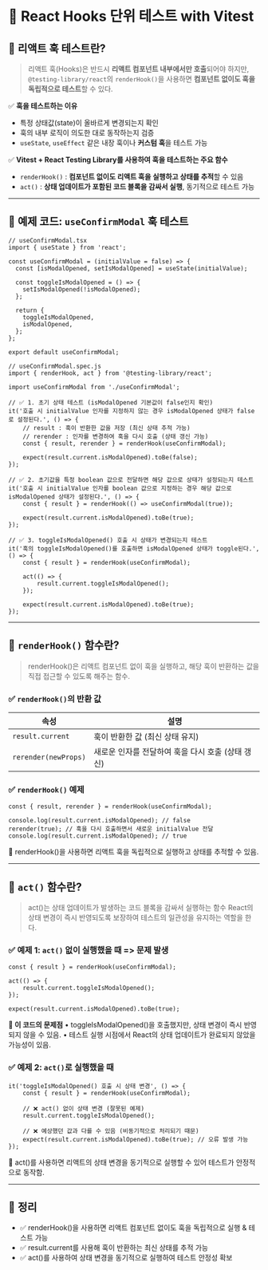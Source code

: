 # 🧪 React Hooks 단위 테스트 with Vitest

## 📌 리액트 훅 테스트란?
> 리액트 훅(Hooks)은 반드시 **리액트 컴포넌트 내부에서만 호출**되어야 하지만,  
> `@testing-library/react`의 `renderHook()`을 사용하면 **컴포넌트 없이도 훅을 독립적으로 테스트**할 수 있다.

✅ **훅을 테스트하는 이유**
- 특정 상태값(state)이 올바르게 변경되는지 확인
- 훅의 내부 로직이 의도한 대로 동작하는지 검증
- `useState`, `useEffect` 같은 내장 훅이나 **커스텀 훅**을 테스트 가능

✅ **Vitest + React Testing Library를 사용하여 훅을 테스트하는 주요 함수**
- `renderHook()` : **컴포넌트 없이도 리액트 훅을 실행하고 상태를 추적**할 수 있음
- `act()` : **상태 업데이트가 포함된 코드 블록을 감싸서 실행**, 동기적으로 테스트 가능

---

## 📌 예제 코드: `useConfirmModal` 훅 테스트
```tsx
// useConfirmModal.tsx
import { useState } from 'react';

const useConfirmModal = (initialValue = false) => {
  const [isModalOpened, setIsModalOpened] = useState(initialValue);

  const toggleIsModalOpened = () => {
    setIsModalOpened(!isModalOpened);
  };

  return {
    toggleIsModalOpened,
    isModalOpened,
  };
};

export default useConfirmModal;
```

```tsx
// useConfirmModal.spec.js
import { renderHook, act } from '@testing-library/react';

import useConfirmModal from './useConfirmModal';

// ✅ 1. 초기 상태 테스트 (isModalOpened 기본값이 false인지 확인)
it('호출 시 initialValue 인자를 지정하지 않는 경우 isModalOpened 상태가 false로 설정된다.', () => {
    // result : 훅이 반환한 값을 저장 (최신 상태 추적 가능)
    // rerender : 인자를 변경하여 훅을 다시 호출 (상태 갱신 가능)
    const { result, rerender } = renderHook(useConfirmModal);

    expect(result.current.isModalOpened).toBe(false);
});

// ✅ 2. 초기값을 특정 boolean 값으로 전달하면 해당 값으로 상태가 설정되는지 테스트
it('호출 시 initialValue 인자를 boolean 값으로 지정하는 경우 해당 값으로 isModalOpened 상태가 설정된다.', () => {
    const { result } = renderHook(() => useConfirmModal(true));

    expect(result.current.isModalOpened).toBe(true);
});

// ✅ 3. toggleIsModalOpened() 호출 시 상태가 변경되는지 테스트
it('훅의 toggleIsModalOpened()를 호출하면 isModalOpened 상태가 toggle된다.', () => {
    const { result } = renderHook(useConfirmModal);

    act(() => {
        result.current.toggleIsModalOpened();
    });

    expect(result.current.isModalOpened).toBe(true);
});
```

---

## 📌 `renderHook()` 함수란?
> renderHook()은 리액트 컴포넌트 없이 훅을 실행하고, 해당 훅이 반환하는 값을 직접 접근할 수 있도록 해주는 함수.

### ✅ `renderHook()`의 반환 값

| 속성               | 설명                                               |
|--------------------|--------------------------------------------------|
| `result.current`  | 훅이 반환한 값 (최신 상태 유지)                    |
| `rerender(newProps)` | 새로운 인자를 전달하여 훅을 다시 호출 (상태 갱신) |

### ✅ `renderHook()` 예제
```tsx
const { result, rerender } = renderHook(useConfirmModal);

console.log(result.current.isModalOpened); // false
rerender(true); // 훅을 다시 호출하면서 새로운 initialValue 전달
console.log(result.current.isModalOpened); // true
```

🚀 renderHook()을 사용하면 리액트 훅을 독립적으로 실행하고 상태를 추적할 수 있음.

---

## 📌 `act()` 함수란?
> act()는 상태 업데이트가 발생하는 코드 블록을 감싸서 실행하는 함수
> React의 상태 변경이 즉시 반영되도록 보장하여 테스트의 일관성을 유지하는 역할을 한다.

### ✅ 예제 1: `act()` 없이 실행했을 때 => 문제 발생
```tsx
const { result } = renderHook(useConfirmModal);

act(() => {
    result.current.toggleIsModalOpened();
});

expect(result.current.isModalOpened).toBe(true);
```
**🚨 이 코드의 문제점**
•	toggleIsModalOpened()을 호출했지만, 상태 변경이 즉시 반영되지 않을 수 있음.
•	테스트 실행 시점에서 React의 상태 업데이트가 완료되지 않았을 가능성이 있음.

### ✅ 예제 2: `act()`로 실행했을 때
```tsx
it('toggleIsModalOpened() 호출 시 상태 변경', () => {
    const { result } = renderHook(useConfirmModal);

    // ❌ act() 없이 상태 변경 (잘못된 예제)
    result.current.toggleIsModalOpened();

    // ❌ 예상했던 값과 다를 수 있음 (비동기적으로 처리되기 때문)
    expect(result.current.isModalOpened).toBe(true); // 오류 발생 가능
});
```

🚀 act()를 사용하면 리액트의 상태 변경을 동기적으로 실행할 수 있어 테스트가 안정적으로 동작함.

---

## 🎯 정리
- ✅ renderHook()을 사용하면 리액트 컴포넌트 없이도 훅을 독립적으로 실행 & 테스트 가능
- ✅ result.current를 사용해 훅이 반환하는 최신 상태를 추적 가능
- ✅ act()를 사용하여 상태 변경을 동기적으로 실행하여 테스트 안정성 확보
